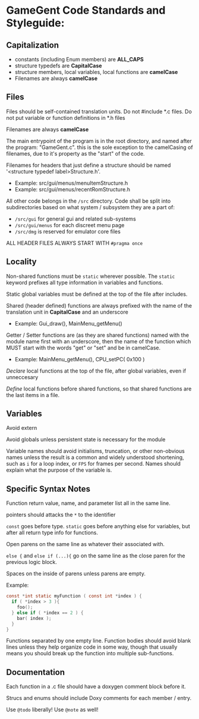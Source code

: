 # GameGent Code Standards and Styleguide:

## Capitalization
* constants (including Enum members) are **ALL_CAPS**
* structure typedefs are **CapitalCase**
* structure members, local variables, local functions are **camelCase**
* Filenames are always **camelCase**

## Files

Files should be self-contained translation units. Do not \#include \*.c files. Do not put variable or function definitions in \*.h files

Filenames are always **camelCase**

The main entrypoint of the program is in the root directory, and named after the program: "GameGent.c". this is the sole exception to the camelCasing of filenames, due to it's property as the "start" of the code.

Filenames for headers that just define a structure should be named '\<structure typedef label>Structure.h'.
* Example: src/gui/menus/menuItemStructure.h
* Example: src/gui/menus/recentRomStructure.h

All other code belongs in the `/src` directory. Code shall be split into subdirectories based on what system / subsystem they are a part of:
* `/src/gui` for general gui and related sub-systems
* `/src/gui/menus` for each discreet menu page
* `/src/dmg` is reserved for emulator core files

ALL HEADER FILES ALWAYS START WITH `#pragma once`

## Locality
Non-shared functions must be `static` wherever possible. The `static` keyword prefixes all type information in variables and functions.  

Static global variables must be defined at the top of the file after includes.

Shared (header defined) functions are always prefixed with the name of the translation unit in **CapitalCase** and an underscore
* Example: Gui_draw(), MainMenu_getMenu()

Getter / Setter functions are (as they are shared functions) named with the module name first with an underscore, then the name of the function which MUST start with the words "get" or "set" and be in camelCase.
* Example: MainMenu_getMenu(), CPU_setPC( 0x100 )


*Declare* local functions at the top of the file, after global variables, even if unneccesary 

*Define* local functions before shared functions, so that shared functions are the last items in a file.

## Variables
Avoid extern

Avoid globals unless persistent state is necessary for the module

Variable names should avoid initialisms, truncation, or other non-obvious names unless the result is a common and widely understood shortening, such as `i` for a loop index, or `FPS` for frames per second. Names should explain what the purpose of the variable is.

## Specific Syntax Notes
Function return value, name, and parameter list all in the same line.

pointers should attacks the `*` to the identifier 

`const` goes before type. `static` goes before anything else for variables, but after all return type info for functions. 

Open parens on the same line as whatever their associated with.

`else {` and `else if (...){` go on the same line as the close paren for the previous logic block.

Spaces on the inside of parens unless parens are empty.

Example:
```c
const *int static myFunction ( const int *index ) {
  if ( *index > 3 ){
    foo();
  } else if ( *index == 2 ) {
    bar( index );
  }
}
```
Functions separated by one empty line. Function bodies should avoid blank lines unless they help organize code in some way, though that usually means you should break up the function into multiple sub-functions.

## Documentation
Each function in a .c file should have a doxygen comment block before it.

Strucs and enums should include Doxy comments for each member / entry.

Use `@todo` liberally! Use `@note` as well!
